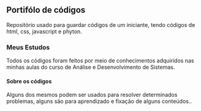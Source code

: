 ## Portifólo de códigos
Repositório usado para guardar códigos de um iniciante, tendo códigos de html, css, javascript e phyton.

### Meus Estudos
Todos os códigos foram feitos por meio de conhecimentos adquiridos nas minhas aulas do curso de Análise e Desenvolvimento de Sistemas.

#### Sobre os códigos
Alguns dos mesmos podem ser usados para resolver determinados problemas, alguns são para aprendizado e fixação de alguns conteúdos..

